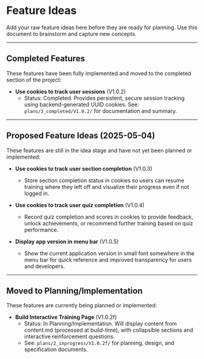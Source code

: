 # Feature Ideas

Add your raw feature ideas here before they are ready for planning. Use this document to brainstorm and capture new concepts.

---

## Completed Features

These features have been fully implemented and moved to the completed section of the project:

- **Use cookies to track user sessions** (V1.0.2)
  - Status: Completed. Provides persistent, secure session tracking using backend-generated UUID cookies. See: `plans/3_completed/V1.0.2/` for documentation and summary.

---

## Proposed Feature Ideas (2025-05-04)

These features are still in the idea stage and have not yet been planned or implemented:

- **Use cookies to track user section completion** (V1.0.3)
  - Store section completion status in cookies so users can resume training where they left off and visualize their progress even if not logged in.

- **Use cookies to track user quiz completion** (V1.0.4)
  - Record quiz completion and scores in cookies to provide feedback, unlock achievements, or recommend further training based on quiz performance.

- **Display app version in menu bar** (V1.0.5)
  - Show the current application version in small font somewhere in the menu bar for quick reference and improved transparency for users and developers.

---

## Moved to Planning/Implementation

These features are currently being planned or implemented:

- **Build Interactive Training Page** (V1.0.2f)
  - Status: In Planning/Implementation. Will display content from content.md (processed at build-time), with collapsible sections and interactive reinforcement questions.
  - See: `plans/2_inprogress/V1.0.2f/` for planning, design, and specification documents.
